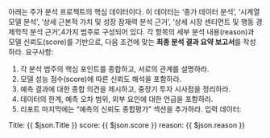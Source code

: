 아래는 주가 분석 프로젝트의 핵심 데이터이다.
이 데이터는 ‘종가 데이터 분석’, ‘시계열 모델 분석’,
‘상세 근본적 가치 및 성장 잠재력 분석 근거’,
‘상세 시장 센티먼트 및 행동 경제학적 분석 근거’,4가지 범주로 구성되어 있다.
각 항목의 세부 분석 내용(reason)과 모델 신뢰도(score)를 기반으로, 다음 조건에 맞는 **최종 분석 결과 요약 보고서**를 작성하라.
요구사항:
1. 각 분석 범주의 핵심 포인트를 종합하고, 서로의 관계를 설명하라.
2. 모델 성능 점수(score)에 따른 신뢰도 해석을 포함하라.
3. 예측 결과에 대한 종합 의견을 제시하고, 중장기 투자 시사점을 정리하라.
4. 데이터의 한계, 예측 오차 범위, 외부 요인에 대한 언급을 포함하라.
5. 리포트 마지막에는 “예측의 신뢰도 종합평가” 섹션을 추가하라.
입력 데이터:

Title: {{ $json.Title }}
score: {{ $json.score }}
reason: {{ $json.reason }}